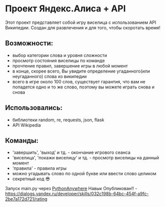 # Проект Яндекс.Алиса + API 
Этот проект представляет собой игру виселица с использованием API Википедии. Создан для развлечения и для того, чтобы скоротать время! 

## Возможности:
* выбор категории слова и уровня сложности
* просмотр состояния виселицы по команде 
* прочтение правил, завершение игры в любой момент
* в конце, скорее всего, Вы увидите определение угаданного(или неугаданного) слова из википедии
* всего в игре около 100 слов, существует гарантия, что вам не попадется одно и то же слово, поэтому вы можете играть снова и снова

## Использовались:
* библиотеки random, re, requests, json, flask
* API Wikipedia 

## Команды:
* 'завершить', 'выход' и тд. - окончание игрового сеанса
* 'виселица', 'покажи виселицу' и тд. - просмотр виселицы на данный момент
* 'правила' - правила игры 
* можно угадывать слово по одной букве или ввести слово целиком
* секретный код 😎


Запуск main.py через [PythonAnywhere](https://www.pythonanywhere.com/)
Навык Опубликован!! - https://dialogs.yandex.ru/developer/skills/032c198b-64bc-454f-a9fc-2be7a172d721/rating

